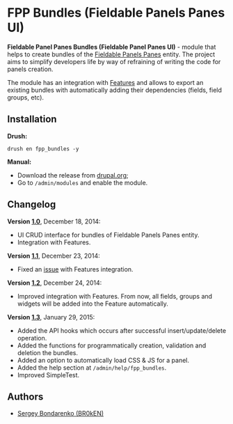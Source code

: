 # FPP Bundles (Fieldable Panels Panes UI)

**Fieldable Panel Panes Bundles (Fieldable Panel Panes UI)** - module that helps to create bundles of the [Fieldable Panels Panes](https://www.drupal.org/project/fieldable_panels_panes) entity. The project aims to simplify developers life by way of refraining of writing the code for panels creation.

The module has an integration with [Features](https://www.drupal.org/project/features) and allows to export an existing bundles with automatically adding their dependencies (fields, field groups, etc).

## Installation

**Drush:**
```
drush en fpp_bundles -y
```

**Manual:**
- Download the release from [drupal.org](https://www.drupal.org/project/fpp_bundles);
- Go to `/admin/modules` and enable the module.

## Changelog

**Version [1.0](https://github.com/BR0kEN-/fpp_bundles/tree/7.x-1.0)**, December 18, 2014:
- UI CRUD interface for bundles of Fieldable Panels Panes entity.
- Integration with Features.

**Version [1.1](https://github.com/BR0kEN-/fpp_bundles/tree/7.x-1.1)**, December 23, 2014:
- Fixed an [issue](https://www.drupal.org/node/2397973) with Features integration.

**Version [1.2](https://github.com/BR0kEN-/fpp_bundles/tree/7.x-1.2)**, December 24, 2014:
- Improved integration with Features. From now, all fields, groups and widgets will be added into the Feature automatically.

**Version [1.3](https://github.com/BR0kEN-/fpp_bundles/tree/7.x-1.3)**, January 29, 2015:
- Added the API hooks which occurs after successful insert/update/delete operation.
- Added the functions for programmatically creation, validation and deletion the bundles.
- Added an option to automatically load CSS & JS for a panel.
- Added the help section at `/admin/help/fpp_bundles`.
- Improved SimpleTest.

## Authors

- [Sergey Bondarenko (BR0kEN)](https://github.com/BR0kEN-)
